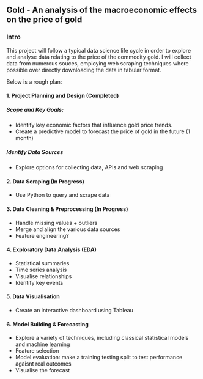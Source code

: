 ## Gold - An analysis of the macroeconomic effects on the price of gold

### Intro
This project will follow a typical data science life cycle in order to explore and analyse data relating to the price of the commodity gold. I will collect data from numerous souces, employing web scraping techniques where possible over directly downloading the data in tabular format.

Below is a rough plan:

#### 1. Project Planning and Design (Completed)

##### Scope and Key Goals:
    
- Identify key economic factors that influence gold price trends.
- Create a predictive model to forecast the price of gold in the future (1 month)

##### Identify Data Sources
    
- Explore options for collecting data, APIs and web scraping

#### 2. Data Scraping (In Progress)
    
- Use Python to query and scrape data

#### 3. Data Cleaning & Preprocessing (In Progress)

- Handle missing values + outliers
- Merge and align the various data sources
- Feature engineering?

#### 4. Exploratory Data Analysis (**EDA**)

- Statistical summaries
- Time series analysis
- Visualise relationships
- Identify key events

#### 5. Data Visualisation

- Create an interactive dashboard using Tableau

#### 6. Model Building & Forecasting

- Explore a variety of techniques, including classical statistical models and machine learning
- Feature selection
- Model evaluation: make a training testing split to test performance agaisnt real outcomes
- Visualise the forecast

